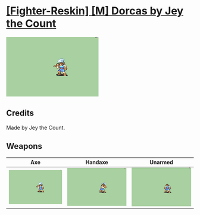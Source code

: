 # [\[Fighter-Reskin\] \[M\] Dorcas by Jey the Count](./)

<img src="./3.%20Axe/Axe_000.png" alt="[Fighter-Reskin] [M] Dorcas by Jey the Count standing" />

## Credits

Made by Jey the Count.

## Weapons


|Axe |Handaxe |Unarmed |
|  :---: | :---: | :---: |
| <img alt="Axe animation" src="./3.%20Axe/Axe.gif" /> | <img alt="Handaxe animation" src="./4.%20Handaxe/Handaxe.gif" /> | <img alt="Unarmed animation" src="./8.%20Unarmed/Unarmed.gif" /> |
